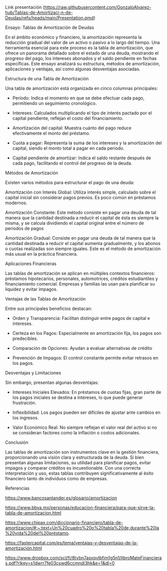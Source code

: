 Link presentación (https://raw.githubusercontent.com/GonzaloAlvarez-hub/Tablas-de-Amortizaci-n-de-Deudas/refs/heads/main/Presentation.qmd)

Ensayo: Tablas de Amortización de Deudas

En el ámbito económico y financiero, la amortización representa la reducción gradual del valor de un activo o pasivo a lo largo del tiempo. Una herramienta esencial para este proceso es la tabla de amortización, que ofrece un panorama detallado sobre el estado de una deuda, mostrando el progreso del pago, los intereses abonados y el saldo pendiente en fechas específicas. Este ensayo analizará su estructura, métodos de amortización, aplicaciones y ventajas, así como algunas desventajas asociadas.

Estructura de una Tabla de Amortización

Una tabla de amortización está organizada en cinco columnas principales:

-  Período: Indica el momento en que se debe efectuar cada pago, permitiendo un seguimiento cronológico.

-  Intereses: Calculados multiplicando el tipo de interés pactado por el capital pendiente, reflejan el costo del financiamiento.

-  Amortización del capital: Muestra cuánto del pago reduce efectivamente el monto del préstamo.

-  Cuota a pagar: Representa la suma de los intereses y la amortización del capital, siendo el monto total a pagar en cada periodo.

-  Capital pendiente de amortizar: Indica el saldo restante después de cada pago, facilitando el control del progreso de la deuda.

Métodos de Amortización

Existen varios métodos para estructurar el pago de una deuda:

Amortización con Interés Global: Utiliza interés simple, calculado sobre el capital inicial sin considerar pagos previos. Es poco común en préstamos modernos.

Amortización Constante: Este método consiste en pagar una deuda de tal manera que la cantidad destinada a reducir el capital de ésta es siempre la misma, y se calcula dividiendo el capital original entre el número de periodos de pagos  

Amortización Gradual: Consiste en pagar una deuda de tal manera que la cantidad destinada a reducir el capital aumenta gradualmente, y los abonos o cuotas realizadas son siempre iguales. Este es el método de amortización más usual en la práctica financiera.

Aplicaciones Financieras

Las tablas de amortización se aplican en múltiples contextos financieros: préstamos hipotecarios, personales, automotrices, créditos estudiantiles y financiamiento comercial. Empresas y familias las usan para planificar su liquidez y evitar impagos.

Ventajas de las Tablas de Amortización

Entre sus principales beneficios destacan:

-  Orden y Transparencia: Facilitan distinguir entre pagos de capital e intereses.

-  Certeza en los Pagos: Especialmente en amortización fija, los pagos son predecibles.

-  Comparación de Opciones: Ayudan a evaluar alternativas de crédito
    
-  Prevención de Impagos: El control constante permite evitar retrasos en los pagos.

Desventajas y Limitaciones

Sin embargo, presentan algunas desventajas:

-  Intereses Iniciales Elevados: En préstamos de cuotas fijas, gran parte de los pagos iniciales se destina a intereses, lo que puede generar frustración.

-  Inflexibilidad: Los pagos pueden ser difíciles de ajustar ante cambios en los ingresos.

-  Valor Económico Real: No siempre reflejan el valor real del activo si no se consideran factores como la inflación o costos adicionales.


Conclusión

Las tablas de amortización son instrumentos clave en la gestión financiera, proporcionando una visión clara y estructurada de la deuda. Si bien presentan algunas limitaciones, su utilidad para planificar pagos, evitar impagos y comparar créditos es incuestionable. Con una correcta interpretación y uso, estas tablas contribuyen significativamente al éxito financiero tanto de individuos como de empresas.

Referencias

https://www.bancosantander.es/glosario/amortizacion

https://www.bbva.mx/personas/educacion-financiera/para-que-sirve-la-tabla-de-amortizacion.html

https://www.chipax.com/diccionario-financiero/tabla-de-amortizacion/#:~:text=Un%20cuadro%20o%20tabla%20de,durante%20la%20vida%20del%20préstamo.

https://fastercapital.com/es/tema/ventajas-y-desventajas-de-la-amortización.html 

https://www.dropbox.com/scl/fi/8tvbn7asxqvlbfim1g5n1/libroMateFinancieras.pdf?rlkey=s1dwrr7fe03cswd6ccmndi3hk&e=1&dl=0
